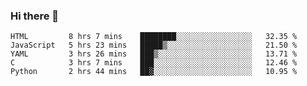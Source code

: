 ### Hi there 👋

<!--START_SECTION:waka-->
```text
HTML         8 hrs 7 mins    ████████░░░░░░░░░░░░░░░░░   32.35 % 
JavaScript   5 hrs 23 mins   █████▒░░░░░░░░░░░░░░░░░░░   21.50 % 
YAML         3 hrs 26 mins   ███▒░░░░░░░░░░░░░░░░░░░░░   13.71 % 
C            3 hrs 7 mins    ███░░░░░░░░░░░░░░░░░░░░░░   12.46 % 
Python       2 hrs 44 mins   ██▓░░░░░░░░░░░░░░░░░░░░░░   10.95 % 
```
<!--END_SECTION:waka-->

<!--
**TimEnglart/TimEnglart** is a ✨ _special_ ✨ repository because its `README.md` (this file) appears on your GitHub profile.

Here are some ideas to get you started:

- 🔭 I’m currently working on ...
- 🌱 I’m currently learning ...
- 👯 I’m looking to collaborate on ...
- 🤔 I’m looking for help with ...
- 💬 Ask me about ...
- 📫 How to reach me: ...
- 😄 Pronouns: ...
- ⚡ Fun fact: ...
-->
